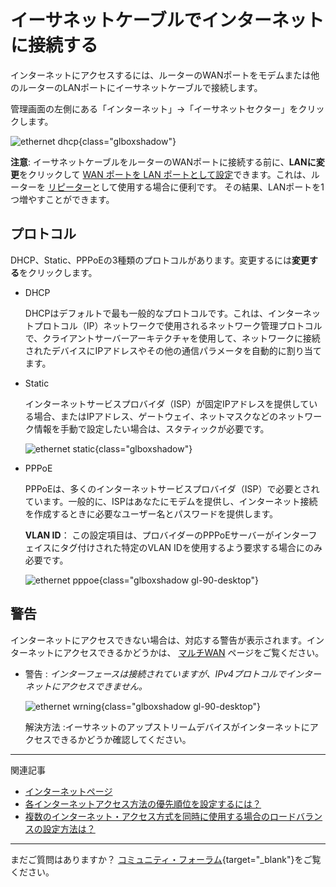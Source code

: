 # イーサネットケーブルでインターネットに接続する

インターネットにアクセスするには、ルーターのWANポートをモデムまたは他のルーターのLANポートにイーサネットケーブルで接続します。

管理画面の左側にある「インターネット」→「イーサネットセクター」をクリックします。

![ethernet dhcp](https://static.gl-inet.com/docs/router/en/4/tutorials/internet_ethernet/ethernet_dhcp.png){class="glboxshadow"}

**注意**: イーサネットケーブルをルーターのWANポートに接続する前に、**LANに変更**をクリックして [WAN ポートを LAN ポートとして設定](../faq/change_wan_to_lan.md)できます。これは、ルーターを [リピーター](internet_repeater.md)として使用する場合に便利です。 その結果、LANポートを1つ増やすことができます。

## プロトコル

DHCP、Static、PPPoEの3種類のプロトコルがあります。変更するには**変更する**をクリックします。

* DHCP 

    DHCPはデフォルトで最も一般的なプロトコルです。これは、インターネットプロトコル（IP）ネットワークで使用されるネットワーク管理プロトコルで、クライアントサーバーアーキテクチャを使用して、ネットワークに接続されたデバイスにIPアドレスやその他の通信パラメータを自動的に割り当てます。

* Static

    インターネットサービスプロバイダ（ISP）が固定IPアドレスを提供している場合、またはIPアドレス、ゲートウェイ、ネットマスクなどのネットワーク情報を手動で設定したい場合は、スタティックが必要です。

    ![ethernet static](https://static.gl-inet.com/docs/router/en/4/tutorials/internet_ethernet/ethernet_static.png){class="glboxshadow"}

* PPPoE

    PPPoEは、多くのインターネットサービスプロバイダ（ISP）で必要とされています。一般的に、ISPはあなたにモデムを提供し、インターネット接続を作成するときに必要なユーザー名とパスワードを提供します。

    **VLAN ID**： この設定項目は、プロバイダーのPPPoEサーバーがインターフェイスにタグ付けされた特定のVLAN IDを使用するよう要求する場合にのみ必要です。

    ![ethernet pppoe](https://static.gl-inet.com/docs/router/en/4/tutorials/internet_ethernet/ethernet_pppoe.png){class="glboxshadow gl-90-desktop"}

## 警告

インターネットにアクセスできない場合は、対応する警告が表示されます。インターネットにアクセスできるかどうかは、 [マルチWAN](multi-wan.md) ページをご覧ください。

- 警告 : *インターフェースは接続されていますが、IPv4プロトコルでインターネットにアクセスできません。*

    ![ethernet wrning](https://static.gl-inet.com/docs/router/en/4/tutorials/internet_ethernet/ethernet_warning.png){class="glboxshadow gl-90-desktop"}

    解決方法 :イーサネットのアップストリームデバイスがインターネットにアクセスできるかどうか確認してください。

---

関連記事

- [インターネットページ](internet.md)
- [各インターネットアクセス方法の優先順位を設定するには？](multi-wan.md)
- [複数のインターネット・アクセス方式を同時に使用する場合のロードバランスの設定方法は？](multi-wan.md)

---

まだご質問はありますか？ [コミュニティ・フォーラム](https://forum.gl-inet.com){target="_blank"}をご覧ください。
